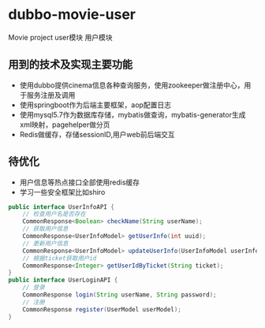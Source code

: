 # dubbo-movie-user
Movie project user模块
用户模块<br>

## 用到的技术及实现主要功能<br>
* 使用dubbo提供cinema信息各种查询服务，使用zookeeper做注册中心，用于服务注册及调用<br>
* 使用springboot作为后端主要框架，aop配置日志<br>
* 使用mysql5.7作为数据库存储，mybatis做查询，mybatis-generator生成xml映射，pagehelper做分页<br>
* Redis做缓存，存储sessionID,用户web前后端交互

## 待优化
* 用户信息等热点接口全部使用redis缓存
* 学习一些安全框架比如shiro

```java
public interface UserInfoAPI {
    // 检查用户名是否存在
    CommonResponse<Boolean> checkName(String userName);
    // 获取用户信息
    CommonResponse<UserInfoModel> getUserInfo(int uuid);
    // 更新用户信息
    CommonResponse<UserInfoModel> updateUserInfo(UserInfoModel userInfoModel);
    // 根据ticket获取用户id
    CommonResponse<Integer> getUserIdByTicket(String ticket);
}
public interface UserLoginAPI {
    // 登录
    CommonResponse login(String userName, String password);
    // 注册
    CommonResponse register(UserModel userModel);
}
```
